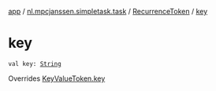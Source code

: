 [app](../../index.md) / [nl.mpcjanssen.simpletask.task](../index.md) / [RecurrenceToken](index.md) / [key](.)

# key

`val key: `[`String`](https://kotlinlang.org/api/latest/jvm/stdlib/kotlin/-string/index.html)

Overrides [KeyValueToken.key](../-key-value-token/key.md)

